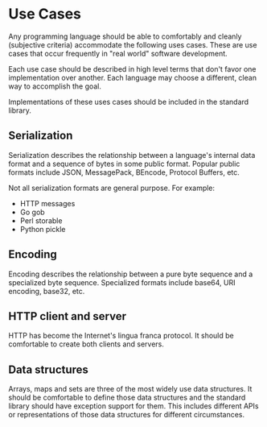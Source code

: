 # Use Cases

Any programming language should be able to comfortably and cleanly (subjective criteria) accommodate the following uses cases.  These are use cases that occur frequently in "real world" software development.

Each use case should be described in high level terms that don't favor one implementation over another. Each language may choose a different, clean way to accomplish the goal.

Implementations of these uses cases should be included in the standard library.

## Serialization

Serialization describes the relationship between a language's internal data format and a sequence of bytes in some public format.  Popular public formats include JSON, MessagePack, BEncode, Protocol Buffers, etc.

Not all serialization formats are general purpose.  For example:

  * HTTP messages
  * Go gob
  * Perl storable
  * Python pickle

## Encoding

Encoding describes the relationship between a pure byte sequence and a specialized byte sequence.  Specialized formats include base64, URI encoding, base32, etc.

## HTTP client and server

HTTP has become the Internet's lingua franca protocol.  It should be comfortable to create both clients and servers.

## Data structures

Arrays, maps and sets are three of the most widely use data structures.  It should be comfortable to define those data structures and the standard library should have exception support for them.  This includes different APIs or representations of those data structures for different circumstances.
